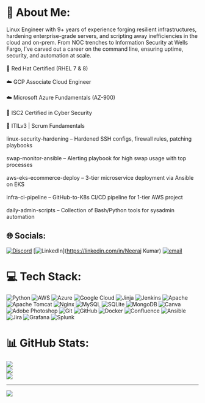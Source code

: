 # 💫 About Me:
Linux Engineer with 9+ years of experience forging resilient infrastructures, hardening enterprise-grade servers, and scripting away inefficiencies in the cloud and on-prem. From NOC trenches to Information Security at Wells Fargo, I’ve carved out a career on the command line, ensuring uptime, security, and automation at scale.<br><br>📘 Red Hat Certified (RHEL 7 & 8)<br><br>☁️ GCP Associate Cloud Engineer<br><br>☁️ Microsoft Azure Fundamentals (AZ-900)<br><br>🔐 ISC2 Certified in Cyber Security<br><br>🔧 ITILv3 | Scrum Fundamentals<br><br>linux-security-hardening – Hardened SSH configs, firewall rules, patching playbooks<br><br>swap-monitor-ansible – Alerting playbook for high swap usage with top processes<br><br>aws-eks-ecommerce-deploy – 3-tier microservice deployment via Ansible on EKS<br><br>infra-ci-pipeline – GitHub-to-K8s CI/CD pipeline for 1-tier AWS project<br><br>daily-admin-scripts – Collection of Bash/Python tools for sysadmin automation


## 🌐 Socials:
[![Discord](https://img.shields.io/badge/Discord-%237289DA.svg?logo=discord&logoColor=white)](https://discord.gg/kr_neeraj) [![LinkedIn](https://img.shields.io/badge/LinkedIn-%230077B5.svg?logo=linkedin&logoColor=white)](https://linkedin.com/in/Neeraj Kumar) [![email](https://img.shields.io/badge/Email-D14836?logo=gmail&logoColor=white)](mailto:neeraj2way@gmail.com) 

# 💻 Tech Stack:
![Python](https://img.shields.io/badge/python-3670A0?style=for-the-badge&logo=python&logoColor=ffdd54) ![AWS](https://img.shields.io/badge/AWS-%23FF9900.svg?style=for-the-badge&logo=amazon-aws&logoColor=white) ![Azure](https://img.shields.io/badge/azure-%230072C6.svg?style=for-the-badge&logo=microsoftazure&logoColor=white) ![Google Cloud](https://img.shields.io/badge/GoogleCloud-%234285F4.svg?style=for-the-badge&logo=google-cloud&logoColor=white) ![Jinja](https://img.shields.io/badge/jinja-white.svg?style=for-the-badge&logo=jinja&logoColor=black) ![Jenkins](https://img.shields.io/badge/jenkins-%232C5263.svg?style=for-the-badge&logo=jenkins&logoColor=white) ![Apache](https://img.shields.io/badge/apache-%23D42029.svg?style=for-the-badge&logo=apache&logoColor=white) ![Apache Tomcat](https://img.shields.io/badge/apache%20tomcat-%23F8DC75.svg?style=for-the-badge&logo=apache-tomcat&logoColor=black) ![Nginx](https://img.shields.io/badge/nginx-%23009639.svg?style=for-the-badge&logo=nginx&logoColor=white) ![MySQL](https://img.shields.io/badge/mysql-4479A1.svg?style=for-the-badge&logo=mysql&logoColor=white) ![SQLite](https://img.shields.io/badge/sqlite-%2307405e.svg?style=for-the-badge&logo=sqlite&logoColor=white) ![MongoDB](https://img.shields.io/badge/MongoDB-%234ea94b.svg?style=for-the-badge&logo=mongodb&logoColor=white) ![Canva](https://img.shields.io/badge/Canva-%2300C4CC.svg?style=for-the-badge&logo=Canva&logoColor=white) ![Adobe Photoshop](https://img.shields.io/badge/adobe%20photoshop-%2331A8FF.svg?style=for-the-badge&logo=adobe%20photoshop&logoColor=white) ![Git](https://img.shields.io/badge/git-%23F05033.svg?style=for-the-badge&logo=git&logoColor=white) ![GitHub](https://img.shields.io/badge/github-%23121011.svg?style=for-the-badge&logo=github&logoColor=white) ![Docker](https://img.shields.io/badge/docker-%230db7ed.svg?style=for-the-badge&logo=docker&logoColor=white) ![Confluence](https://img.shields.io/badge/confluence-%23172BF4.svg?style=for-the-badge&logo=confluence&logoColor=white) ![Ansible](https://img.shields.io/badge/ansible-%231A1918.svg?style=for-the-badge&logo=ansible&logoColor=white) ![Jira](https://img.shields.io/badge/jira-%230A0FFF.svg?style=for-the-badge&logo=jira&logoColor=white) ![Grafana](https://img.shields.io/badge/grafana-%23F46800.svg?style=for-the-badge&logo=grafana&logoColor=white) ![Splunk](https://img.shields.io/badge/splunk-%23000000.svg?style=for-the-badge&logo=splunk&logoColor=white)
# 📊 GitHub Stats:
![](https://github-readme-stats.vercel.app/api?username=neeraj2way&theme=dark&hide_border=false&include_all_commits=false&count_private=false)<br/>
![](https://nirzak-streak-stats.vercel.app/?user=neeraj2way&theme=dark&hide_border=false)<br/>
![](https://github-readme-stats.vercel.app/api/top-langs/?username=neeraj2way&theme=dark&hide_border=false&include_all_commits=false&count_private=false&layout=compact)

---
[![](https://visitcount.itsvg.in/api?id=neeraj2way&icon=0&color=0)](https://visitcount.itsvg.in)

<!-- Proudly created with GPRM ( https://gprm.itsvg.in ) -->
